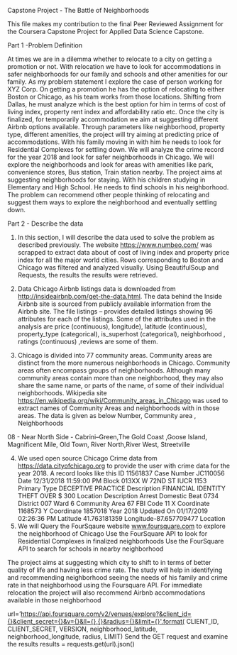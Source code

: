 Capstone Project - The Battle of Neighborhoods

This file makes my contribution to the final Peer Reviewed Assignment for the Coursera Capstone Project for Applied Data Science Capstone. 


Part 1 -Problem Definition

At times we are in a dilemma whether to relocate to a city on getting a promotion or not. With relocation we have to look for accommodations in safer neighborhoods for our family and schools and other amenities for our family.
As my problem statement I explore the case of person working for XYZ Corp. On getting a promotion he has the option of relocating to either Boston or Chicago, as his team works from those locations. Shifting from Dallas, he must analyze which is the best option for him in terms of cost of living index, property rent index and affordability ratio etc.
Once the city is finalized, for temporarily accommodation  we aim at suggesting different Airbnb options available. Through parameters like neighborhood, property type, different amenities, the project will try aiming at predicting price of accommodations.
With his family moving in with him he needs to look for Residential Complexes for settling down. We will analyze the crime record for the year 2018 and look for safer neighborhoods in Chicago. We will explore the neighborhoods and look for areas with amenities like park, convenience stores, Bus station, Train station nearby. The project aims at suggesting neighborhoods for staying. With his children studying in Elementary and High School. He needs to find schools in his neighborhood.
The problem can recommend other people thinking of relocating and suggest them ways to explore the neighborhood and eventually settling down.


Part 2 - Describe the data 
1.	In this section, I will describe the data used to solve the problem as described previously.
The website https://www.numbeo.com/ was scrapped to extract data about of cost of living index and property price index for all the major world cities. Rows corresponding to Boston and Chicago was filtered and analyzed visually. Using BeautifulSoup and Requests, the results the results were retrieved. 
2.	Data Chicago Airbnb listings data is downloaded from http://insideairbnb.com/get-the-data.html. The data behind the Inside Airbnb site is sourced from publicly available information from the Airbnb site. The file listings – provides detailed listings showing 96 attributes for each of the listings. Some of the attributes used in the analysis are  price (continuous), longitude), latitude (continuous), property_type (categorical), is_superhost (categorical), neighborhood , ratings (continuous) ,reviews are some of them.



3.  Chicago is divided into 77 community areas. Community areas are distinct from the more numerous neighborhoods in Chicago. Community areas often encompass groups of neighborhoods. Although many community areas contain more than one neighborhood, they may also share the same name, or parts of the name, of some of their individual neighborhoods.
Wikipedia site https://en.wikipedia.org/wiki/Community_areas_in_Chicago was used to extract names of Community Areas and neighborhoods with in those areas.
The data is given as below
Number,	Community area	 ,         Neighborhoods

08	-    Near North Side	-        Cabrini–Green,The Gold Coast ,Goose Island, Magnificent Mile, Old Town, River North,River West, Streetville

4.	We used open source Chicago Crime data from https://data.cityofchicago.org  to provide the user with crime data for the year 2018.
A record looks like this 
ID  11561837
Case Number   JC110056
Date   12/31/2018 11:59:00 PM
Block   013XX W 72ND ST
IUCR  1153
Primary Type   DECEPTIVE PRACTICE
Description FINANCIAL IDENTITY THEFT OVER $ 300
Location Description
Arrest
Domestic
Beat 0734
District 007
Ward     6
Community Area  67
FBI Code 11
X Coordinate   1168573
Y Coordinate     1857018
Year     2018
Updated On            01/17/2019 02:26:36 PM
Latitude 41.763181359
Longitude-87.657709477
Location
5.	We will Query the FourSqaure website www.foursquare.com to explore the neighborhood of Chicago Use the FourSquare API to look for Residential Complexes in finalized neighborhoods
Use the FourSquare API to search for schools in nearby neighborhood

The project aims at suggesting which city to shift to in terms of better quality of life and having less crime rate.
The study will help in identifying and recommending neighborhood seeing the needs of his family and crime rate in that neighborhood using the Foursquare API. 
For immediate relocation the project will also recommend Airbnb accommodations available in those neighborhood

url=’https://api.foursquare.com/v2/venues/explore?&client_id={}&client_secret={}&v={}&ll={},{}&radius={}&limit={}'.format(  CLIENT_ID, CLIENT_SECRET, VERSION,  neighborhood_latitude,     neighborhood_longitude,  radius,     LIMIT)
Send the GET request and examine the results
results = requests.get(url).json()

